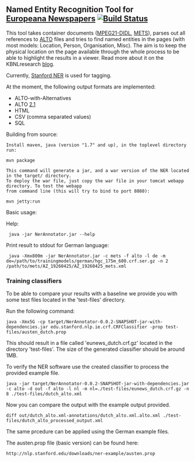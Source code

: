Named Entity Recognition Tool for <br>[Europeana Newspapers](http://www.europeana-newspapers.eu/) [![Build Status](https://secure.travis-ci.org/KBNLresearch/europeananp-ner.png?branch=master)](http://travis-ci.org/KBNLresearch/europeananp-ner)
------------------------------------------------------

This tool takes container documents ([MPEG21-DIDL](http://xml.coverpages.org/mpeg21-didl.html), [METS](http://www.loc.gov/standards/mets/)),
parses out all references to [ALTO](http://www.loc.gov/standards/alto/) files and tries to find named entities in the pages
(with most models: Location, Person, Organisation, Misc). The aim is to keep the physical location on the page available through the whole process
to be able to highlight the results in a viewer. Read more about it on the KBNLresearch [blog](http://researchkb.wordpress.com/2014/03/03/ner-newspapers/).

Currently, [Stanford NER](http://www-nlp.stanford.edu/software/CRF-NER.shtml) is used for tagging.

At the moment, the following output formats are implemented:

* ALTO-with-Alternatives
* ALTO [2.1](https://github.com/altoxml/documentation/wiki/v2.1-Draft)
* HTML
* CSV (comma separated values)
* SQL

Building from source:

    Install maven, java (version "1.7" and up), in the toplevel directory run:

    mvn package

    This command will generate a jar, and a war version of the NER located in the target/ directory.
    To deploy the war file, just copy the war file in your tomcat webapp directory. To test the webapp
    from command line (this will try to bind to port 8080): 

    mvn jetty:run

Basic usage:

Help:
  
     java -jar NerAnnotator.jar --help
	
Print result to stdout for German language:

     java -Xmx800m -jar NerAnnotator.jar -c mets -f alto -l de -m de=/path/to/trainingmodels/german/hgc_175m_600.crf.ser.gz -n 2 /path/to/mets/AZ_19260425/AZ_19260425_mets.xml

### Training classifiers

To be able to compare your results with a baseline we provide you with some test files located in the 'test-files' directory.
    
Run the following command:

    java -Xmx5G -cp target/NerAnnotator-0.0.2-SNAPSHOT-jar-with-dependencies.jar edu.stanford.nlp.ie.crf.CRFClassifier -prop test-files/austen_dutch.prop

This should result in a file called 'eunews_dutch.crf.gz' located in the directory 'test-files'. The size of the generated classifier should be around 1MB.

To verify the NER software use the created classifier to process the provided example file.

    java -jar target/NerAnnotator-0.0.2-SNAPSHOT-jar-with-dependencies.jar -c alto -d out -f alto -l nl -m nl=./test-files/eunews_dutch.crf.gz -n 8 ./test-files/dutch_alto.xml

Now you can compare the output with the example output provided.

    diff out/dutch_alto.xml-annotations/dutch_alto.xml.alto.xml ./test-files/dutch_alto_processed_output.xml

The same prcedure can be applied using the German example files.

The austen.prop file (basic version) can be found here:

    http://nlp.stanford.edu/downloads/ner-example/austen.prop
